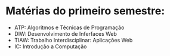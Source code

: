 # Matérias do primeiro semestre:

- ATP: Algoritmos e Técnicas de Programação
- DIW: Desenvolvimento de Inferfaces Web
- TIAW: Trabalho Interdisciplinar: Aplicações Web
- IC: Introdução a Computação
